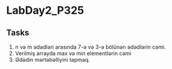 # LabDay2_P325
## Tasks
1. n və m ədədləri arasında 7-ə və 3-ə bölünən ədədlərin cəmi.  
2. Verilmiş arrayda max və min elementlərin cəmi 
3. Ədədin mərtəbəlliyini tapmaq. 
